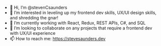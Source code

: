 - 👋  Hi, I’m @stevenCsaunders
- 👀  I’m interested in leveling up my frontend dev skills, UX/UI design skills, and shredding the gnar!
- 🌱  I’m currently working with React, Redux, REST APIs, C#, and SQL
- 💞️  I’m looking to collaborate on any projects that require a frontend dev with UX/UI experience
- 📫  How to reach me: https://stevesaunders.dev
<!---
stevenCsaunders/stevenCsaunders is a ✨ special ✨ repository because its `README.md` (this file) appears on your GitHub profile.
You can click the Preview link to take a look at your changes.
--->
